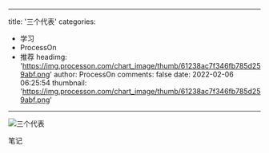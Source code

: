 
---
title: '三个代表'
categories: 
 - 学习
 - ProcessOn
 - 推荐
headimg: 'https://img.processon.com/chart_image/thumb/61238ac7f346fb785d259abf.png'
author: ProcessOn
comments: false
date: 2022-02-06 06:25:54
thumbnail: 'https://img.processon.com/chart_image/thumb/61238ac7f346fb785d259abf.png'
---

<div>   
<img class="thumb" alt="三个代表" src="https://img.processon.com/chart_image/thumb/61238ac7f346fb785d259abf.png" referrerpolicy="no-referrer">
<p>笔记</p>  
</div>
            